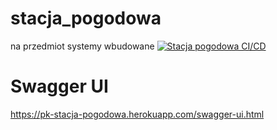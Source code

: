 # stacja_pogodowa
na przedmiot systemy wbudowane
[![Stacja pogodowa CI/CD](https://github.com/amkrosa/stacja_pogodowa/actions/workflows/maven.yml/badge.svg?branch=master)](https://github.com/amkrosa/stacja_pogodowa/actions/workflows/maven.yml)

# Swagger UI
https://pk-stacja-pogodowa.herokuapp.com/swagger-ui.html
